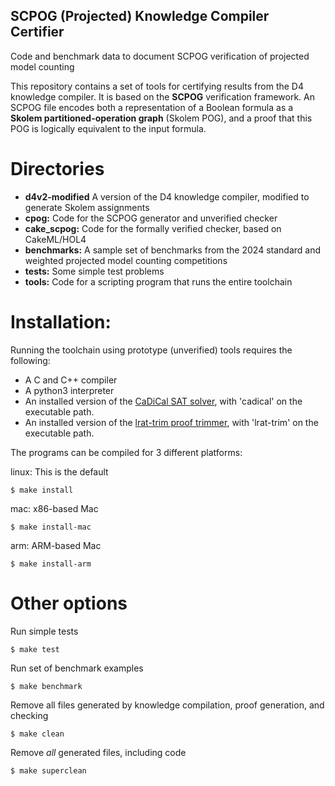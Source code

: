 ## SCPOG (Projected) Knowledge Compiler Certifier

Code and benchmark data to document SCPOG verification of projected model counting

This repository contains a set of tools for certifying results from
the D4 knowledge compiler.  It is based on the **SCPOG** verification
framework.  An SCPOG file encodes both a representation of a Boolean
formula as a **Skolem partitioned-operation graph** (Skolem POG), and a proof that
this POG is logically equivalent to the input formula.

# Directories

* **d4v2-modified**
    A version of the D4 knowledge compiler, modified to generate Skolem assignments
* **cpog:**
    Code for the SCPOG generator and unverified checker
* **cake_scpog:**
    Code for the formally verified checker, based on CakeML/HOL4
* **benchmarks:**
    A sample set of benchmarks from the 2024 standard and weighted projected model counting competitions
* **tests:**
    Some simple test problems
* **tools:**
    Code for a scripting program that runs the entire toolchain


# Installation:

Running the toolchain using prototype (unverified) tools requires the following:

* A C and C++ compiler
* A python3 interpreter
* An installed version of the [CaDiCal SAT solver](https://github.com/arminbiere/cadical), with 'cadical' on the executable path.
* An installed version of the [lrat-trim proof trimmer](https://github.com/arminbiere/lrat-trim), with 'lrat-trim' on the executable path.

The programs can be compiled for 3 different platforms:

linux:
	This is the default

```console
$ make install
```

mac:
	x86-based Mac

```console
$ make install-mac
```

arm:
	ARM-based Mac

```console
$ make install-arm
```

# Other options

Run simple tests

```console
$ make test
```

Run set of benchmark examples

```console
$ make benchmark
```

Remove all files generated by knowledge compilation, proof generation, and checking

```console
$ make clean
```


Remove *all* generated files, including code

```console
$ make superclean
```

